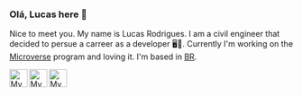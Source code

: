 ###  Olá, Lucas here 👋  
Nice to meet you. My name is Lucas Rodrigues. I am a civil engineer that decided to persue a carreer as a developer 🖥️💯.
Currently I'm working on the [Microverse](https://www.microverse.org/) program and loving it. I'm based in [BR](https://www.google.com/search?q=Brasil&sxsrf=APq-WBstlp-sj60Hh1JRdQsSvRlvLvwbUg%3A1649797602508&ei=4ulVYunTHtqG1sQPoJ6C2AQ&ved=0ahUKEwjpzLGAt4_3AhVag5UCHSCPAEsQ4dUDCA4&uact=5&oq=Brasil&gs_lcp=Cgdnd3Mtd2l6EAMyBAgjECcyCgguELEDEIMBEEMyCgguELEDEIMBEEMyCwguEIAEELEDEIMBMgsIABCABBCxAxCDATIICC4QsQMQgwEyCwguEIAEELEDEIMBMggIABCxAxCDATIECAAQAzILCAAQgAQQsQMQgwE6BwgAEEcQsAM6CggAEOQCELADGAE6DAguEMgDELADEEMYAjoECC4QJzoICC4QgAQQsQM6BwguENQCEEM6CwguELEDEIMBENQCSgQIQRgASgQIRhgBUKgJWI8UYOEXaAJwAXgAgAHlAYgB1geSAQUwLjQuMpgBAKABAcgBD8ABAdoBBggBEAEYCdoBBggCEAEYCA&sclient=gws-wiz).

<a href="https://github.com/lucas-crodrigues">
  <img width="32" align="left"
     alt="My GitHub profile"
     src="https://cdn.jsdelivr.net/npm/simple-icons@v3/icons/github.svg">
</a>

<a href="https://www.linkedin.com/in/lucascostarodrigues/">
  <img width="32" align="left"
     alt="My Linkedin profile"
     src="https://cdn.jsdelivr.net/npm/simple-icons@v3/icons/linkedin.svg">
</a>
<a href="https://twitter.com/lcrodrigues58">
  <img width="32" align="left"
     alt="My twitter profile"
     src="https://cdn.jsdelivr.net/npm/simple-icons@v3/icons/twitter.svg">
</a>
